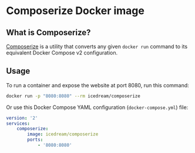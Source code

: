 # Composerize Docker image

## What is Composerize?

[Composerize](https://github.com/magicmark/composerize) is a utility that converts any given `docker run` command to its equivalent Docker Compose v2 configuration.

## Usage

To run a container and expose the website at port 8080, run this command:

```sh
docker run -p "8080:8080" --rm icedream/composerize
```

Or use this Docker Compose YAML configuration (`docker-compose.yml`) file:

```yaml
version: '2'
services:
    composerize:
        image: icedream/composerize
        ports:
            - '8080:8080'
```
